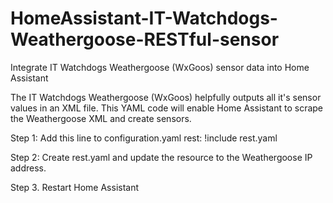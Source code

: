 # HomeAssistant-IT-Watchdogs-Weathergoose-RESTful-sensor
Integrate IT Watchdogs Weathergoose (WxGoos) sensor data into Home Assistant

The IT Watchdogs Weathergoose (WxGoos) helpfully outputs all it's sensor values in an XML file. This YAML code will enable Home Assistant to scrape the Weathergoose XML and create sensors.

Step 1: Add this line to configuration.yaml
rest: !include rest.yaml

Step 2: Create rest.yaml and update the resource to the Weathergoose IP address.

Step 3. Restart Home Assistant
